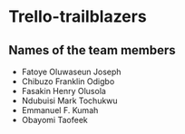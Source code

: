# Trello-trailblazers

## Names of the team members

-   Fatoye Oluwaseun Joseph
-   Chibuzo Franklin Odigbo
-   Fasakin Henry Olusola
-   Ndubuisi Mark Tochukwu
-   Emmanuel F. Kumah
-   Obayomi Taofeek
